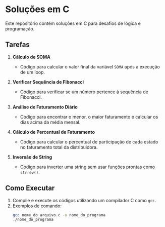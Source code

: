 # Soluções em C

Este repositório contém soluções em C para desafios de lógica e programação.

## Tarefas

1. **Cálculo de SOMA**
   - Código para calcular o valor final da variável `SOMA` após a execução de um loop.

2. **Verificar Sequência de Fibonacci**
   - Código para verificar se um número pertence à sequência de Fibonacci.

3. **Análise de Faturamento Diário**
   - Código para encontrar o menor, o maior faturamento e calcular os dias acima da média mensal.

4. **Cálculo de Percentual de Faturamento**
   - Código para calcular o percentual de participação de cada estado no faturamento total da distribuidora.

5. **Inversão de String**
   - Código para inverter uma string sem usar funções prontas como `strrev()`.

## Como Executar

1. Compile e execute os códigos utilizando um compilador C como `gcc`.
2. Exemplos de comando:
   ```bash
   gcc nome_do_arquivo.c -o nome_do_programa
   ./nome_do_programa
